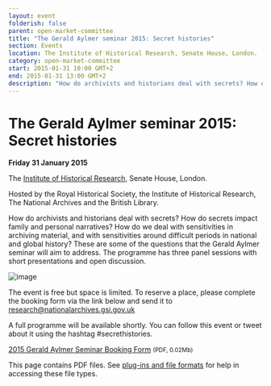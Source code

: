 ```yaml
---
layout: event
folderish: false
parent: open-market-committee
title: "The Gerald Aylmer seminar 2015: Secret histories"
section: Events
location: The Institute of Historical Research, Senate House, London.
category: open-market-committee
start: 2015-01-31 10:00 GMT+2
end: 2015-01-31 13:00 GMT+2
description: "How do archivists and historians deal with secrets? How do secrets impact family and personal narratives? How do we deal with sensitivities in archiving material, and with sensitivities around difficult periods in national and global history? "
---
```


# The Gerald Aylmer seminar 2015: Secret histories

**Friday 31 January 2015**

The <a href="#">Institute of Historical Research</a>, Senate House, London.

Hosted by the Royal Historical Society, the Institute of Historical Research, The National Archives and the British Library.

How do archivists and historians deal with secrets? How do secrets impact family and personal narratives? How do we deal with sensitivities in archiving material, and with sensitivities around difficult periods in national and global history? These are some of the questions that the Gerald Aylmer seminar will aim to address. The programme has three panel sessions with short presentations and open discussion.

![image](http://lorempixel.com/g/800/300/)


The event is free but space is limited. To reserve a place, please complete the booking form via the link below and send it to <a href="#">research@nationalarchives.gsi.gov.uk</a>

A full programme will be available shortly. You can follow this event or tweet about it using the hashtag #secrethistories.

<a href="#">2015 Gerald Aylmer Seminar Booking Form</a> <small>(PDF, 0.02Mb)</small>

This page contains PDF files. See <a href="#">plug-ins and file formats</a> for help in accessing these file types.